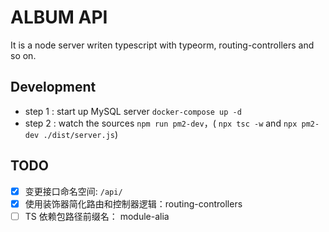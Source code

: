 # ALBUM API

It is a node server writen typescript with typeorm, routing-controllers and so on.

## Development

-   step 1 : start up MySQL server `docker-compose up -d`
-   step 2 : watch the sources `npm run pm2-dev`，( `npx tsc -w` and `npx pm2-dev ./dist/server.js`)

## TODO

-   [x] 变更接口命名空间: `/api/`
-   [x] 使用装饰器简化路由和控制器逻辑：routing-controllers
-   [ ] TS 依赖包路径前缀名： module-alia

